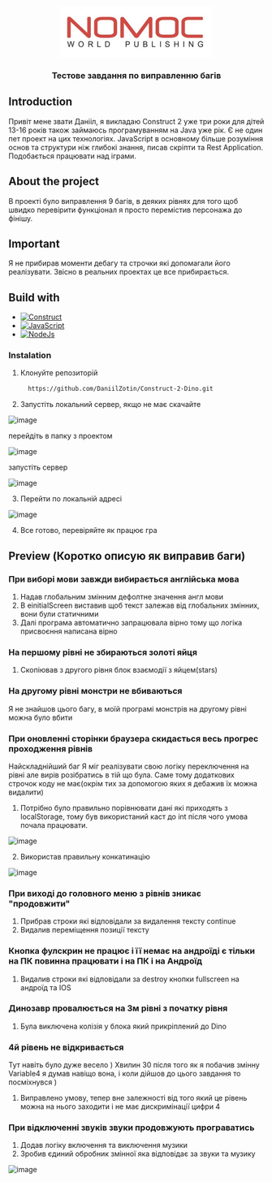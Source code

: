 <br />
<div align="center">
  <a href="https://theraven.tech/">
    <img src="images/nomoc.png" alt="Logo" width="300" height="100">
  </a>

  <h3 align="center" >Тестове завдання по виправленню багів</h3>


    
  </p>
</div>









## Introduction 
Привіт мене звати Данііл, я викладаю Construct 2 уже три роки для дітей 13-16 років також займаюсь програмуванням на Java уже рік.
Є не один пет проект на цих технологіях. JavaScript в основному більше розуміння основ та структури ніж глибокі знання, писав скріпти та Rest Application.
Подобається працювати над іграми.


## About the project 

В проекті було виправлення 9 багів, в деяких рівнях для того щоб швидко перевірити функціонал я просто перемістив персонажа до фінішу.

## Important

Я не прибирав моменти дебагу та строчки які допомагали його реалізувати. Звісно в реальних проектах це все прибирається.

## Build with
* [![Construct][Construct]][Construct-url]
* [![JavaScript][JavaScript]][JavaScript-url]
* [![NodeJs][NodeJs]][NodeJs-url]


### Instalation 
1. Клонуйте репозиторій
   ```sh
     https://github.com/DaniilZotin/Construct-2-Dino.git
   ```
2. Запустіть локальний сервер, якщо не має скачайте

![image](https://github.com/DaniilZotin/Construct-2-Dino/assets/85665335/b446b61f-1f10-425f-b4cb-67dfba7c28ae)


перейдіть в папку з проектом

![image](https://github.com/DaniilZotin/Construct-2-Dino/assets/85665335/e8cad167-6bcc-47d7-a60c-a5c2997631f2)


запустіть сервер

![image](https://github.com/DaniilZotin/Construct-2-Dino/assets/85665335/a9cea033-69a6-454f-9ae7-4ba4d00aff91)


   
3. Перейти по локальній адресі

![image](https://github.com/DaniilZotin/Construct-2-Dino/assets/85665335/bd13c33d-82a4-408d-8f89-a2bfd94b4171)



4. Все готово, перевіряйте як працює гра






## Preview (Коротко описую як виправив баги)
### При виборі мови завжди вибирається англійська мова 
1. Надав глобальним змінним дефолтне значення англ мови
2. В einitialScreen виставив щоб текст залежав від глобальних змінних, вони були статичними
3. Далі програма автоматично запрацювала вірно тому що логіка присвоєння написана вірно
### На першому рівні не збираються золоті яйця
1. Скопіював з другого рівня блок взаємодії з яйцем(stars)
### На другому рівні монстри не вбиваються
Я не знайшов цього багу, в моїй програмі монстрів на другому рівні можна було вбити
### При оновленні сторінки браузера скидається весь прогрес проходження рівнів
Найскладнійший баг
Я міг реалізувати свою логіку переключення на рівні але вирів розібратись в тій що була.
Саме тому додаткових строчок коду не має(окрім тих за допомогою яких я дебажив їх можна видалити)
1. Потрібно було правильно порівнювати дані які приходять з localStorage, тому був використаний каст до int
після чого умова почала працювати.

![image](https://github.com/DaniilZotin/Construct-2-Dino/assets/85665335/4a9e486c-b549-4215-acab-1d73b0a50a82)


2. Використав правильну конкатинацію

![image](https://github.com/DaniilZotin/Construct-2-Dino/assets/85665335/b15d6c02-7a27-441d-b167-4a600b5bbb01)



### При виході до головного меню з рівнів зникає "продовжити"
1. Прибрав строки які відповідали за видалення тексту continue
2. Видалив переміщення позиції тексту

### Кнопка фулскрин не працює і її немає на андроїді є тільки на ПК повинна працювати і на ПК і на Андроїд
1. Видалив строки які відповідали за destroy кнопки fullscreen на андроїд та IOS

### Динозавр провалюється на 3м рівні з початку рівня
1. Була виключена колізія у блока який прикріплений до Dino

### 4й рівень не відкривається
Тут навіть було дуже весело ) 
Хвилин 30 після того як я побачив змінну Variable4 я думав навіщо вона, і коли дійшов до цього завдання то посміхнувся ) 
1. Виправлено умову, тепер вне залежності від того який це рівень можна на нього заходити і не має дискримінації цифри 4

### При відключенні звуків звуки продовжують програватись
1. Додав логіку включення та виключення музики
2. Зробив єдиний обробник змінної яка відповідає за звуки та музику

![image](https://github.com/DaniilZotin/Construct-2-Dino/assets/85665335/ba33f861-1de9-4d50-b4ee-58a5a3d14098)






[Construct]: https://img.shields.io/badge/construct2-2A7BA0?style=for-the-badge&logo=construct3&logoColor=white
[Construct-url]: https://spring.io/projects/spring-framework

[JavaScript]: https://img.shields.io/badge/javascript-F7DF1E?style=for-the-badge&logo=javascript&logoColor=white
[JavaScript-url]: https://spring.io/projects/spring-framework

[NodeJs]: https://img.shields.io/badge/nodejs-339933?style=for-the-badge&logo=nodedotjs&logoColor=white
[NodeJs-url]: https://spring.io/projects/spring-framework
